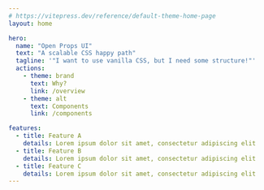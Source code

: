 ```yaml
---
# https://vitepress.dev/reference/default-theme-home-page
layout: home

hero:
  name: "Open Props UI"
  text: "A scalable CSS happy path"
  tagline: '"I want to use vanilla CSS, but I need some structure!"'
  actions:
    - theme: brand
      text: Why?
      link: /overview
    - theme: alt
      text: Components
      link: /components

features:
  - title: Feature A
    details: Lorem ipsum dolor sit amet, consectetur adipiscing elit
  - title: Feature B
    details: Lorem ipsum dolor sit amet, consectetur adipiscing elit
  - title: Feature C
    details: Lorem ipsum dolor sit amet, consectetur adipiscing elit
---
```

